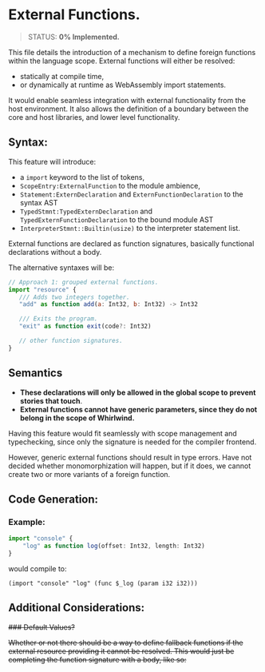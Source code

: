 # External Functions.

> STATUS: <b>0% Implemented.</b>

This file details the introduction of a mechanism to define foreign functions within the language scope. External functions will either be resolved:

-  statically at compile time,
-  or dynamically at runtime as WebAssembly import statements.

It would enable seamless integration with external functionality from the host environment. It also allows the definition of a boundary between the core and host libraries, and lower level functionality.

## Syntax:

This feature will introduce:

-  a `import` keyword to the list of tokens,
-  `ScopeEntry:ExternalFunction` to the module ambience,
-  `Statement:ExternDeclaration` and `ExternFunctionDeclaration` to the syntax AST
-  `TypedStmnt:TypedExternDeclaration` and `TypedExternFunctionDeclaration` to the bound module AST
-  `InterpreterStmnt::Builtin(usize)` to the interpreter statement list.

External functions are declared as function signatures, basically functional declarations without a body.

The alternative syntaxes will be:

```js
// Approach 1: grouped external functions.
import "resource" {
   /// Adds two integers together.
   "add" as function add(a: Int32, b: Int32) -> Int32

   /// Exits the program.
   "exit" as function exit(code?: Int32)

   // other function signatures.
}
```

## Semantics

-  **These declarations will only be allowed in the global scope to prevent stories that touch**.
-  **External functions cannot have generic parameters, since they do not belong in the scope of Whirlwind.**

Having this feature would fit seamlessly with scope management and typechecking, since only the signature is needed for the compiler frontend.

However, generic external functions should result in type errors. Have not decided whether monomorphization will happen, but if it does, we cannot create two or more variants of a foreign function.

## Code Generation:

### Example:

```ts
import "console" {
    "log" as function log(offset: Int32, length: Int32)
}
```

would compile to:

```wasm
(import "console" "log" (func $_log (param i32 i32)))
```

## Additional Considerations:

<strike>
### Default Values?

Whether or not there should be a way to define fallback functions if the external resource providing it cannot be resolved. This would just be completing the function signature with a body, like so:

</strike>
